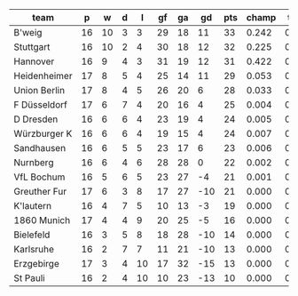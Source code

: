 |     team     | p  | w  | d | l  | gf | ga | gd  | pts | champ | top2  | top3  | top4  |  5-7  | bot4  | bot3  | bot2  |
|--------------|----|----|---|----|----|----|-----|-----|-------|-------|-------|-------|-------|-------|-------|-------|
| B'weig       | 16 | 10 | 3 |  3 | 29 | 18 |  11 |  33 | 0.242 | 0.497 | 0.688 | 0.821 | 0.150 | 0.000 | 0.000 | 0.000|
| Stuttgart    | 16 | 10 | 2 |  4 | 30 | 18 |  12 |  32 | 0.225 | 0.464 | 0.670 | 0.807 | 0.159 | 0.000 | 0.000 | 0.000|
| Hannover     | 16 |  9 | 4 |  3 | 31 | 19 |  12 |  31 | 0.422 | 0.675 | 0.825 | 0.906 | 0.082 | 0.000 | 0.000 | 0.000|
| Heidenheimer | 17 |  8 | 5 |  4 | 25 | 14 |  11 |  29 | 0.053 | 0.150 | 0.305 | 0.473 | 0.368 | 0.000 | 0.000 | 0.000|
| Union Berlin | 17 |  8 | 4 |  5 | 26 | 20 |   6 |  28 | 0.033 | 0.110 | 0.229 | 0.395 | 0.391 | 0.000 | 0.000 | 0.000|
| F Düsseldorf | 17 |  6 | 7 |  4 | 20 | 16 |   4 |  25 | 0.004 | 0.015 | 0.038 | 0.088 | 0.297 | 0.015 | 0.005 | 0.002|
| D Dresden    | 16 |  6 | 6 |  4 | 23 | 19 |   4 |  24 | 0.005 | 0.024 | 0.066 | 0.137 | 0.353 | 0.011 | 0.004 | 0.001|
| Würzburger K | 16 |  6 | 6 |  4 | 19 | 15 |   4 |  24 | 0.007 | 0.025 | 0.068 | 0.137 | 0.344 | 0.010 | 0.003 | 0.001|
| Sandhausen   | 16 |  6 | 5 |  5 | 23 | 17 |   6 |  23 | 0.006 | 0.025 | 0.061 | 0.123 | 0.321 | 0.012 | 0.005 | 0.001|
| Nurnberg     | 16 |  6 | 4 |  6 | 28 | 28 |   0 |  22 | 0.002 | 0.013 | 0.037 | 0.079 | 0.273 | 0.024 | 0.008 | 0.002|
| VfL Bochum   | 16 |  5 | 6 |  5 | 23 | 27 |  -4 |  21 | 0.001 | 0.003 | 0.009 | 0.021 | 0.124 | 0.090 | 0.039 | 0.014|
| Greuther Fur | 17 |  6 | 3 |  8 | 17 | 27 | -10 |  21 | 0.000 | 0.000 | 0.001 | 0.005 | 0.052 | 0.210 | 0.109 | 0.044|
| K'lautern    | 16 |  4 | 7 |  5 | 10 | 13 |  -3 |  19 | 0.000 | 0.001 | 0.003 | 0.007 | 0.058 | 0.182 | 0.094 | 0.037|
| 1860 Munich  | 17 |  4 | 4 |  9 | 20 | 25 |  -5 |  16 | 0.000 | 0.000 | 0.000 | 0.001 | 0.020 | 0.349 | 0.200 | 0.090|
| Bielefeld    | 16 |  3 | 5 |  8 | 18 | 28 | -10 |  14 | 0.000 | 0.000 | 0.000 | 0.000 | 0.007 | 0.603 | 0.419 | 0.242|
| Karlsruhe    | 16 |  2 | 7 |  7 | 11 | 21 | -10 |  13 | 0.000 | 0.000 | 0.000 | 0.000 | 0.001 | 0.770 | 0.621 | 0.424|
| Erzgebirge   | 17 |  3 | 4 | 10 | 17 | 32 | -15 |  13 | 0.000 | 0.000 | 0.000 | 0.000 | 0.001 | 0.837 | 0.708 | 0.516|
| St Pauli     | 16 |  2 | 4 | 10 | 10 | 23 | -13 |  10 | 0.000 | 0.000 | 0.000 | 0.000 | 0.000 | 0.886 | 0.785 | 0.626|
